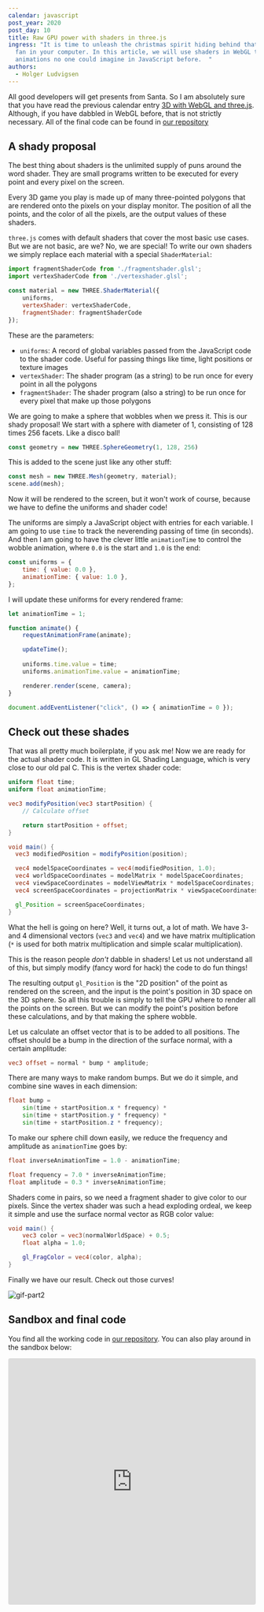 ```yaml
---
calendar: javascript
post_year: 2020
post_day: 10
title: Raw GPU power with shaders in three.js
ingress: "It is time to unleash the christmas spirit hiding behind that noisy
  fan in your computer. In this article, we will use shaders in WebGL to make
  animations no one could imagine in JavaScript before.  "
authors:
  - Holger Ludvigsen
---
```

All good developers will get presents from Santa. So I am absolutely sure that you have read the previous calendar entry [3D with WebGL and three.js](https://javascript.christmas/2020/9). Although, if you have dabbled in WebGL before, that is not strictly necessary. All of the final code can be found in [our repository](https://github.com/bekk/webgl-christmas)

## A shady proposal

The best thing about shaders is the unlimited supply of puns around the word shader. They are small programs written to be executed for every point and every pixel on the screen. 

Every 3D game you play is made up of many three-pointed polygons that are rendered onto the pixels on your display monitor. The position of all the points, and the color of all the pixels, are the output values of these shaders.

`three.js` comes with default shaders that cover the most basic use cases. But we are not basic, are we? No, we are special! To write our own shaders we simply replace each material with a special `ShaderMaterial`:

```javascript
import fragmentShaderCode from './fragmentshader.glsl';
import vertexShaderCode from './vertexshader.glsl';

const material = new THREE.ShaderMaterial({
    uniforms,
    vertexShader: vertexShaderCode,
    fragmentShader: fragmentShaderCode
});
```

These are the parameters:

- `uniforms`: A record of global variables passed from the JavaScript code to the shader code. Useful for passing things like time, light positions or texture images
- `vertexShader`: The shader program (as a string) to be run once for every point in all the polygons
- `fragmentShader`: The shader program (also a string) to be run once for every pixel that make up those polygons

We are going to make a sphere that wobbles when we press it. This is our shady proposal! We start with a sphere with diameter of 1, consisting of 128 times 256 facets. Like a disco ball!

```javascript
const geometry = new THREE.SphereGeometry(1, 128, 256)
```

This is added to the scene just like any other stuff:

```javascript
const mesh = new THREE.Mesh(geometry, material);
scene.add(mesh);
```

Now it will be rendered to the screen, but it won't work of course, because we have to define the uniforms and shader code!

The uniforms are simply a JavaScript object with entries for each variable. I am going to use `time` to track the neverending passing of time (in seconds). And then I am going to have the clever little `animationTime` to control the wobble animation, where `0.0` is the start and `1.0` is the end:

```javascript
const uniforms = {
    time: { value: 0.0 },
    animationTime: { value: 1.0 },
};
```

I will update these uniforms for every rendered frame:

```javascript
let animationTime = 1;

function animate() {
    requestAnimationFrame(animate);

    updateTime();
    
    uniforms.time.value = time;
    uniforms.animationTime.value = animationTime;

    renderer.render(scene, camera);
}

document.addEventListener("click", () => { animationTime = 0 }); 
```

## Check out these shades

That was all pretty much boilerplate, if you ask me! Now we are ready for the actual shader code. It is written in GL Shading Language, which is very close to our old pal C. This is the vertex shader code:

```glsl
uniform float time;
uniform float animationTime;

vec3 modifyPosition(vec3 startPosition) {
    // Calculate offset

    return startPosition + offset;
}

void main() {
  vec3 modifiedPosition = modifyPosition(position);

  vec4 modelSpaceCoordinates = vec4(modifiedPosition, 1.0);
  vec4 worldSpaceCoordinates = modelMatrix * modelSpaceCoordinates;
  vec4 viewSpaceCoordinates = modelViewMatrix * modelSpaceCoordinates;
  vec4 screenSpaceCoordinates = projectionMatrix * viewSpaceCoordinates;

  gl_Position = screenSpaceCoordinates;
}
```

What the hell is going on here? Well, it turns out, a lot of math. We have 3- and 4 dimensional vectors (`vec3` and `vec4`) and we have matrix multiplication (`*` is used for both matrix multiplication and simple scalar multiplication).

This is the reason people _don't_ dabble in shaders! Let us not understand all of this, but simply modify (fancy word for hack) the code to do fun things!

The resulting output `gl_Position` is the "2D position" of the point as rendered on the screen, and the input is the point's position in 3D space on the 3D sphere. So all this trouble is simply to tell the GPU where to render all the points on the screen. But we can modify the point's position before these calculations, and by that making the sphere wobble.

Let us calculate an offset vector that is to be added to all positions. The offset should be a bump in the direction of the surface normal, with a certain amplitude:

```glsl
vec3 offset = normal * bump * amplitude;
```

There are many ways to make random bumps. But we do it simple, and combine sine waves in each dimension:

```glsl
float bump = 
    sin(time + startPosition.x * frequency) *
    sin(time + startPosition.y * frequency) *
    sin(time + startPosition.z * frequency);
```

To make our sphere chill down easily, we reduce the frequency and amplitude as `animationTime` goes by:


```glsl
float inverseAnimationTime = 1.0 - animationTime;

float frequency = 7.0 * inverseAnimationTime;
float amplitude = 0.3 * inverseAnimationTime;
```

Shaders come in pairs, so we need a fragment shader to give color to our pixels. Since the vertex shader was such a head exploding ordeal, we keep it simple and use the surface normal vector as RGB color value:

```glsl
void main() { 
    vec3 color = vec3(normalWorldSpace) + 0.5;
    float alpha = 1.0;

    gl_FragColor = vec4(color, alpha);
}
```

Finally we have our result. Check out those curves!

![gif-part2](https://raw.githubusercontent.com/bekk/webgl-christmas/master/misc/gif-part2.gif)

## Sandbox and final code

You find all the working code in [our repository](https://github.com/bekk/webgl-christmas). You can also play around in the sandbox below:

<iframe src="https://codesandbox.io/embed/fervent-cartwright-l040p?fontsize=14&hidenavigation=1&theme=dark"
     style="width:100%; height:500px; border:0; border-radius: 4px; overflow:hidden;"
     title="fervent-cartwright-l040p"
     allow="accelerometer; ambient-light-sensor; camera; encrypted-media; geolocation; gyroscope; hid; microphone; midi; payment; usb; vr; xr-spatial-tracking"
     sandbox="allow-forms allow-modals allow-popups allow-presentation allow-same-origin allow-scripts"
   ></iframe>